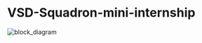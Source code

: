 # VSD-Squadron-mini-internship


![block_diagram](https://github.com/sathyanarayanat/VSD-Squadron-mini-internship/assets/71438522/1b5e05d9-e592-435a-b79f-687e77d7e8c7)
